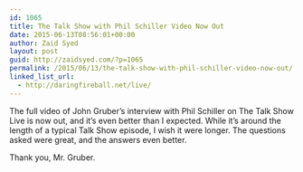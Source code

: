 ```yaml
---
id: 1065
title: The Talk Show with Phil Schiller Video Now Out
date: 2015-06-13T08:56:01+00:00
author: Zaid Syed
layout: post
guid: http://zaidsyed.com/?p=1065
permalink: /2015/06/13/the-talk-show-with-phil-schiller-video-now-out/
linked_list_url:
  - http://daringfireball.net/live/
---
```

The full video of John Gruber&#8217;s interview with Phil Schiller on The Talk Show Live is now out, and it&#8217;s even better than I expected. While it&#8217;s around the length of a typical Talk Show episode, I wish it were longer. The questions asked were great, and the answers even better.

Thank you, Mr. Gruber.